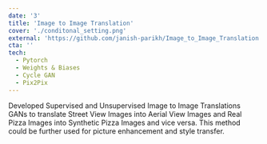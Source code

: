 ```yaml
---
date: '3'
title: 'Image to Image Translation'
cover: './conditonal_setting.png'
external: 'https://github.com/janish-parikh/Image_to_Image_Translation'
cta: '' 
tech:
  - Pytorch
  - Weights & Biases
  - Cycle GAN
  - Pix2Pix
---
```

Developed Supervised and Unsupervised Image to Image Translations GANs to translate Street View Images into Aerial View Images and Real Pizza Images into Synthetic Pizza Images and vice versa. 
This method could be further used for picture enhancement and style transfer.
